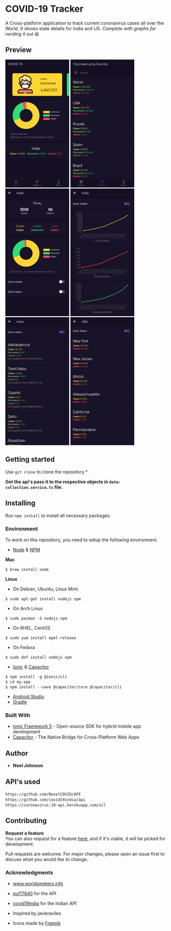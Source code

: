 # COVID-19 Tracker
A Cross-platform application to track current coronavirus cases all over the World. It shows state details for India and US.
*Complete with graphs for nerding it out* :smiley:

## Preview
<img src="/images/ss1.png" width="200"> <img src="/images/ss2.png" width="200"> <img src="/images/ss3.png" width="200">
<img src="/images/ss4.png" width="200"> <img src="/images/ss5.png" width="200"> <img src="/images/ss6.png" width="200">

## Getting started
Use `git clone` to clone the repository.*

**Get the api's pass it to the respective objects in `data-collection.service.ts` file.**

## Installing
Run `npm install` to install all necessary packages.

### Environment

To work on this repository, you need to setup the following environment.

- [Node](https://nodejs.org) & [NPM](https://www.npmjs.com)

**Mac**

```console
$ brew install node
```

**Linux**

- On Debian, Ubuntu, Linux Mint:
```console
$ sudo apt-get install nodejs npm
```

- On Arch Linux
```console
$ sudo pacman -S nodejs npm
```

- On RHEL, CentOS
```console
$ sudo yum install epel-release
```

- On Fedora
```console
$ sudo dnf install nodejs npm
```

- [Ionic](https://ionicframework.com) & [Capacitor](https://capacitor.ionicframework.com/)

```console
$ npm install -g @ionic/cli
$ cd my-app
$ npm install --save @capacitor/core @capacitor/cli
```

- [Android Studio](https://developer.android.com/studio/)
- [Gradle](https://gradle.org/)


### Built With
* [Ionic Framework 5](https://ionicframework.com/) - Open-source SDK for hybrid mobile app development
* [Capacitor](https://capacitor.ionicframework.com/) - The Native Bridge for Cross-Platform Web Apps


## Author
* **Noel Johnson** 


## API's used 
`https://github.com/NovelCOVID/API` <br/>
`https://github.com/covid19india/api` <br/>
`https://coronavirus-19-api.herokuapp.com/all`


## Contributing
**Request a feature** <br>
You can also request for a feature [here](https://github.com/noel3225/COVID-19/issues/new), and if it's viable, it will be picked for development.

Pull requests are welcome. For major changes, please open an issue first to discuss what you would like to change.

### Acknowledgments
* www.worldometers.info
* [puf17640](https://github.com/puf17640) for the API
* [covid19india](https://github.com/covid19india) for the Indian API
* Inspired by javieraviles

* Icons made by [Freepik](https://www.flaticon.com/authors/freepik)

